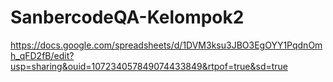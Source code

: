 # SanbercodeQA-Kelompok2

https://docs.google.com/spreadsheets/d/1DVM3ksu3JBO3EgOYY1PqdnOmh_qFD2fB/edit?usp=sharing&ouid=107234057849074433849&rtpof=true&sd=true
